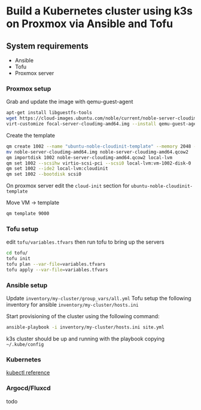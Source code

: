 # Build a Kubernetes cluster using k3s on Proxmox via Ansible and Tofu

## System requirements

* Ansible
* Tofu
* Proxmox server

### Proxmox setup

Grab and update the image with qemu-guest-agent

```bash
apt-get install libguestfs-tools
wget https://cloud-images.ubuntu.com/noble/current/noble-server-cloudimg-amd64.img
virt-customize focal-server-cloudimg-amd64.img --install qemu-guest-agent
```

Create the template

```bash
qm create 1002 --name "ubuntu-noble-cloudinit-template" --memory 2048 --net0 virtio,bridge=vmbr0
mv noble-server-cloudimg-amd64.img noble-server-cloudimg-amd64.qcow2
qm importdisk 1002 noble-server-cloudimg-amd64.qcow2 local-lvm
qm set 1002 --scsihw virtio-scsi-pci --scsi0 local-lvm:vm-1002-disk-0
qm set 1002 --ide2 local-lvm:cloudinit
qm set 1002 --bootdisk scsi0
```
On proxmox server edit the `cloud-init` section for `ubuntu-noble-cloudinit-template`

Move VM -> template

```bash
qm template 9000
```

### Tofu setup

edit `tofu/variables.tfvars` then run tofu to bring up the servers

```bash
cd tofu/
tofu init
tofu plan --var-file=variables.tfvars
tofu apply --var-file=variables.tfvars
```

### Ansible setup

Update `inventory/my-cluster/group_vars/all.yml`
Tofu setup the following inventory for ansible `inventory/my-cluster/hosts.ini`

Start provisioning of the cluster using the following command:

```bash
ansible-playbook -i inventory/my-cluster/hosts.ini site.yml
```

k3s cluster should be up and running with the playbook copying `~/.kube/config`

### Kubernetes

[kubectl reference](https://kubernetes.io/docs/reference/kubectl/quick-reference/)

### Argocd/Fluxcd
todo
